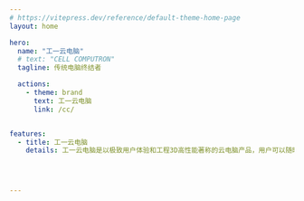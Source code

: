 ```yaml
---
# https://vitepress.dev/reference/default-theme-home-page
layout: home

hero:
  name: "工一云电脑"
  # text: "CELL COMPUTRON"
  tagline: 传统电脑终结者

  actions:
    - theme: brand
      text: 工一云电脑
      link: /cc/


features:
  - title: 工一云电脑
    details: 工一云电脑是以极致用户体验和工程3D高性能著称的云电脑产品，用户可以随时随地随屏访问云电脑，可为校企提供高效、便捷、安全、流畅、可靠的高性能云电脑。




---
```

